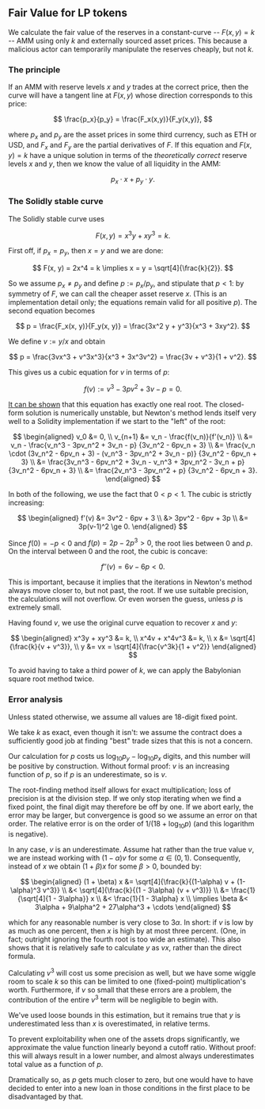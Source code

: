 ## Fair Value for LP tokens

We calculate the fair value of the reserves in a constant-curve -- $F(x,y) = k$ -- AMM using only $k$ and externally sourced asset prices. This because a malicious actor can temporarily manipulate the reserves cheaply, but not $k$.

### The principle

If an AMM with reserve levels $x$ and $y$ trades at the correct price, then the curve will have a tangent line at $F(x, y)$ whose direction corresponds to this price:

$$ \frac{p_x}{p_y} = \frac{F_x(x,y)}{F_y(x,y)}, $$

where $p_x$ and $p_y$ are the asset prices in some third currency, such as ETH or USD, and $F_x$ and $F_y$ are the partial derivatives of $F$. If this equation and $F(x, y) = k$ have a unique solution in terms of the _theoretically correct_ reserve levels $x$ and $y$, then we know the value of all liquidity in the AMM:

$$ p_x \cdot x + p_y \cdot y. $$

### The Solidly stable curve

The Solidly stable curve uses

$$ F(x, y) = x^3y + xy^3 = k. $$

First off, if $p_x = p_y$, then $x = y$ and we are done:

$$ F(x, y) = 2x^4 = k \implies x = y = \sqrt[4]{\frac{k}{2}}. $$

So we assume $p_x \ne p_y$ and define $p := p_x / p_y$, and stipulate that $p < 1$: by symmetry of $F$, we can call the cheaper asset reserve $x$. (This is an implementation detail only; the equations remain valid for all positive $p$). The second equation becomes

$$ p = \frac{F_x(x, y)}{F_y(x, y)} = \frac{3x^2 y + y^3}{x^3 + 3xy^2}. $$

We define $v := y/x$ and obtain

$$
p = \frac{3vx^3 + v^3x^3}{x^3 + 3x^3v^2}
  = \frac{3v + v^3}{1 + v^2}.
$$

This gives us a cubic equation for $v$ in terms of $p$:

$$ f(v) := v^3 - 3pv^2 + 3v - p = 0. $$

[It can be shown](https://en.wikipedia.org/wiki/Cubic_equation#Discriminant) that this equation has exactly one real root. The closed-form solution is numerically unstable, but Newton's method lends itself very well to a Solidity implementation if we start to the "left" of the root:

$$
\begin{aligned}
    v_0 &= 0, \\
v_{n+1} &= v_n - \frac{f(v_n)}{f'(v_n)} \\
        &= v_n - \frac{v_n^3 - 3pv_n^2 + 3v_n - p}
                      {3v_n^2 - 6pv_n + 3} \\
        &= \frac{v_n \cdot (3v_n^2 - 6pv_n + 3) - (v_n^3 - 3pv_n^2 + 3v_n - p)}
                {3v_n^2 - 6pv_n + 3} \\
        &= \frac{3v_n^3 - 6pv_n^2 + 3v_n - v_n^3 + 3pv_n^2 - 3v_n + p}
                {3v_n^2 - 6pv_n + 3} \\
        &= \frac{2v_n^3 - 3pv_n^2 + p}
                {3v_n^2 - 6pv_n + 3}.
\end{aligned}
$$

In both of the following, we use the fact that $0 < p < 1$. The cubic is strictly increasing:

$$
\begin{aligned}
f'(v) &= 3v^2 - 6pv + 3 \\
      &> 3pv^2 - 6pv + 3p \\
      &= 3p(v-1)^2 \ge 0.
\end{aligned}
$$

Since $f(0) = -p < 0$ and $f(p) = 2p - 2p^3 > 0$, the root lies between $0$ and $p$. On the interval between $0$ and the root, the cubic is concave:

$$ f''(v) = 6v - 6p < 0. $$

This is important, because it implies that the iterations in Newton's method always move closer to, but not past, the root. If we use suitable precision, the calculations will not overflow. Or even worsen the guess, unless $p$ is extremely small.

Having found $v$, we use the original curve equation to recover $x$ and $y$:

$$
\begin{aligned}
  x^3y + xy^3 &= k, \\
x^4v + x^4v^3 &= k, \\
            x &= \sqrt[4]{\frac{k}{v + v^3}}, \\
            y &= vx = \sqrt[4]{\frac{v^3k}{1 + v^2}}
\end{aligned}
$$

To avoid having to take a third power of $k$, we can apply the Babylonian square root method twice.


### Error analysis

Unless stated otherwise, we assume all values are 18-digit fixed point.

We take $k$ as exact, even though it isn't: we assume the contract does a sufficiently good job at finding "best" trade sizes that this is not a concern.

Our calculation for $p$ costs us $\log_{10} p_y - \log_{10} p_x$ digits, and this number will be positive by construction. Without formal proof: $v$ is an increasing function of $p$, so if $p$ is an underestimate, so is $v$.

The root-finding method itself allows for exact multiplication; loss of precision is at the division step. If we only stop iterating when we find a fixed point, the final digit may therefore be off by one. If we abort early, the error may be larger, but convergence is good so we assume an error on that order. The relative error is on the order of $1 / (18 + \log_{10} p)$ (and this logarithm is negative).

In any case, $v$ is an underestimate. Assume hat rather than the true value $v$, we are instead working with $(1 - \alpha) v$ for some $\alpha \in (0, 1)$. Consequently, instead of $x$ we obtain $(1 + \beta) x$ for some $\beta > 0$, bounded by:

$$
\begin{aligned}
         (1 + \beta) x &= \sqrt[4]{\frac{k}{(1-\alpha) v + (1-\alpha)^3 v^3}} \\
                       &< \sqrt[4]{\frac{k}{(1 - 3\alpha) (v + v^3)}} \\
                       &= \frac{1}{\sqrt[4]{1 - 3\alpha}} x \\
                       &< \frac{1}{1 - 3\alpha} x \\
        \implies \beta &< 3\alpha + 9\alpha^2 + 27\alpha^3 + \cdots
\end{aligned}
$$

which for any reasonable number is very close to $3 \alpha$. In short: if $v$ is low by as much as one percent, then $x$ is high by at most three percent. (One, in fact; outright ignoring the fourth root is too wide an estimate).  This also shows that it is relatively safe to calculate $y$ as $vx$, rather than the direct formula.

Calculating $v^3$ will cost us some precision as well, but we have some wiggle room to scale $k$ so this can be limited to one (fixed-point) multiplication's worth. Furthermore, if $v$ so small that these errors are a problem, the contribution of the entire $v^3$ term will be negligible to begin with.

We've used loose bounds in this estimation, but it remains true that $y$ is underestimated less than $x$ is overestimated, in relative terms.

To prevent exploitability when one of the assets drops significantly, we approximate the value function linearly beyond a cutoff ratio. Without proof: this will always result in a lower number, and almost always underestimates total value as a function of $p$. 

Dramatically so, as $p$ gets much closer to zero, but one would have to have decided to enter into a new loan in those conditions in the first place to be disadvantaged by that.
